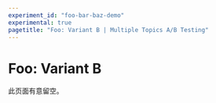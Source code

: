 ```yaml
---
experiment_id: "foo-bar-baz-demo"
experimental: true
pagetitle: "Foo: Variant B | Multiple Topics A/B Testing"
---
```


# Foo: Variant B ##

此页面有意留空。


<!--HONumber=May16_HO4-->



